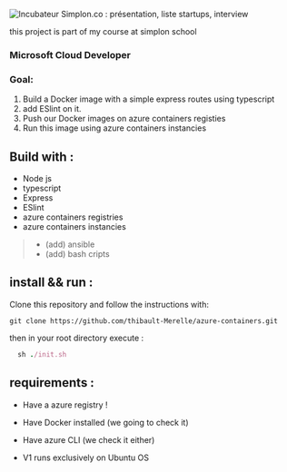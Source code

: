   ![Incubateur Simplon.co : présentation, liste startups, interview](https://encrypted-tbn0.gstatic.com/images?q=tbn:ANd9GcSSEcKwborrMn9-Q2kmVlfAFLlq3M5DjW5Hlw&usqp=CAU)

this project is part of my course at simplon school

### Microsoft Cloud Developer

### Goal:

1. Build a Docker image with a simple express routes using typescript
2. add ESlint on it.
3. Push our Docker images on azure containers registies
4. Run this image using azure containers instancies

## Build with :

- Node js
- typescript
- Express
- ESlint
- azure containers registries
- azure containers instancies

> - (add) ansible
> - (add) bash cripts

## install && run :

Clone this repository and follow the instructions with:
```
git clone https://github.com/thibault-Merelle/azure-containers.git 
```

then in your root directory execute :
```ruby
  sh ./init.sh 
```
## requirements :

- Have a azure registry !

- Have Docker installed (we going to check it)

- Have azure CLI (we check it either)

- V1 runs exclusively on Ubuntu OS